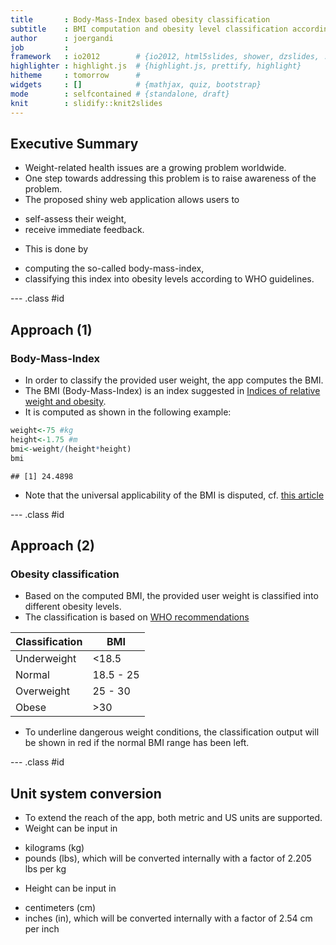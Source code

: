 ```yaml
---
title       : Body-Mass-Index based obesity classification
subtitle    : BMI computation and obesity level classification according to the WHO
author      : joergandi
job         : 
framework   : io2012        # {io2012, html5slides, shower, dzslides, ...}
highlighter : highlight.js  # {highlight.js, prettify, highlight}
hitheme     : tomorrow      # 
widgets     : []            # {mathjax, quiz, bootstrap}
mode        : selfcontained # {standalone, draft}
knit        : slidify::knit2slides
---
```


## Executive Summary

* Weight-related health issues are a growing problem worldwide. 
* One step towards addressing this problem is to raise awareness of the problem.
* The proposed shiny web application allows users to 
 + self-assess their weight,
 + receive immediate feedback.
* This is done by 
 + computing the so-called body-mass-index,
 + classifying this index into obesity levels according to WHO guidelines.

--- .class #id 

## Approach (1)

### Body-Mass-Index

* In order to classify the provided user weight, the app computes the BMI.
* The BMI (Body-Mass-Index) is an index suggested in [Indices of relative weight and obesity](https://dx.doi.org/10.1016%2F0021-9681%2872%2990027-6).
* It is computed as shown in the following example:

```r
weight<-75 #kg
height<-1.75 #m
bmi<-weight/(height*height)
bmi
```

```
## [1] 24.4898
```
* Note that the universal applicability of the BMI is disputed, cf. [this article](http://www.npr.org/templates/story/story.php?storyId=106268439)

--- .class #id 

## Approach (2)

### Obesity classification

* Based on the computed BMI, the provided user weight is classified into different obesity levels.
* The classification is based on [WHO recommendations](http://www.who.int/bmi/index.jsp?introPage=intro_3.html)

Classification | BMI
-------------- | ----
Underweight | <18.5
Normal | 18.5 - 25
Overweight | 25 - 30
Obese | >30

* To underline dangerous weight conditions, the classification output will be shown in red if the normal BMI range has been left.

--- .class #id

## Unit system conversion

* To extend the reach of the app, both metric and US units are supported.
* Weight can be input in
 + kilograms (kg)
 + pounds (lbs), which will be converted internally with a factor of 2.205 lbs per kg
* Height can be input in
 + centimeters (cm)
 + inches (in), which will be converted internally with a factor of 2.54 cm per inch

